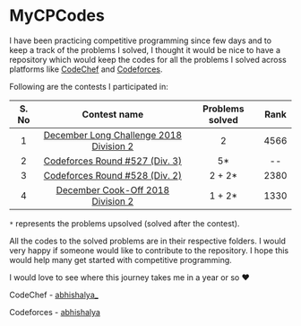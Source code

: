 # MyCPCodes

I have been practicing competitive programming since few days and to keep a track of the problems I solved, I thought it would be nice to have a repository which would keep the codes for all the problems I solved across platforms like [CodeChef](https://codechef.com) and [Codeforces](https://codeforces.com).

Following are the contests I participated in:

| S. No |                              Contest name                              | Problems solved | Rank |
|:-----:|:----------------------------------------------------------------------:|:---------------:|:----:|
|   1   | [December Long Challenge 2018 Division 2](https://codechef.com/DEC18B) |        2        | 4566 |
|   2   |  [Codeforces Round #527 (Div. 3)](https://codeforces.com/contest/1092) |        5*       |  --  |
|   3   |  [Codeforces Round #528 (Div. 2)](https://codeforces.com/contest/1087) |      2 + 2*     | 2380 |
|   4   |   [December Cook-Off 2018 Division 2](https://codechef.com/COOK101B)   |      1 + 2*     | 1330 |

`*` represents the problems upsolved (solved after the contest).

All the codes to the solved problems are in their respective folders. I would very happy if someone would like to contribute to the repository. I hope this would help many get started with competitive programming.

I would love to see where this journey takes me in a year or so :heart:

CodeChef - [abhishalya_](https://codechef.com/users/abhishalya_)

Codeforces - [abhishalya](https://codeforces.com/profile/abhishalya)
